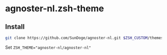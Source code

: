 # agnoster-nl.zsh-theme

## Install

```bash
git clone https://github.com/SunDoge/agnoster-nl.git $ZSH_CUSTOM/themes/agnoster-nl
```

Set `ZSH_THEME="agnoster-nl/agnoster-nl"`